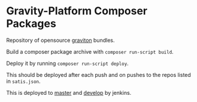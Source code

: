 # Gravity-Platform Composer Packages

Repository of opensource [graviton](https://packagist.org/packages/graviton/graviton) bundles.

Build a composer package archive with ``composer run-script build``.

Deploy it by running ``composer run-script deploy``.

This should be deployed after each push and on pushes to the repos listed in ``satis.json``.

This is deployed to [master](https://gravity-platform-packages.nova.scapp.io/) and [develop](https://gravity-platform-packages-develop.nova.scapp.io/) by jenkins.
